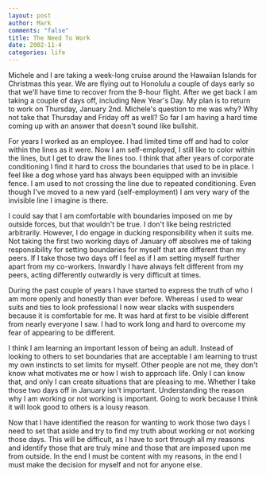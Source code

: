 ```yaml
--- 
layout: post
author: Mark
comments: "false"
title: The Need To Work
date: 2002-11-4
categories: life
---
```

Michele and I are taking a week-long cruise around the Hawaiian Islands for Christmas this year. We are flying out to Honolulu a couple of days early so that we'll have time to recover from the 9-hour flight. After we get back I am taking a couple of days off, including New Year's Day. My plan is to return to work on Thursday, January 2nd. Michele's question to me was why? Why not take that Thursday and Friday off as well? So far I am having a hard time coming up with an answer that doesn't sound like bullshit.

For years I worked as an employee. I had limited time off and had to color within the lines as it were. Now I am self-employed, I still like to color within the lines, but I get to draw the lines too. I think that after years of corporate conditioning I find it hard to cross the boundaries that used to be in place. I feel like a dog whose yard has always been equipped with an invisible fence. I am used to not crossing the line due to repeated conditioning. Even though I've moved to a new yard (self-employment) I am very wary of the invisible line I imagine is there.

I could say that I am comfortable with boundaries imposed on me by outside forces, but that wouldn't be true. I don't like being restricted arbitrarily. However, I do engage in ducking responsibility when it suits me. Not taking the first two working days of January off absolves me of taking responsibility for setting boundaries for myself that are different than my peers. If I take those two days off I feel as if I am setting myself further apart from my co-workers. Inwardly I have always felt different from my peers, acting differently outwardly is very difficult at times.

During the past couple of years I have started to express the truth of who I am more openly and honestly than ever before. Whereas I used to wear suits and ties to look professional I now wear slacks with suspenders because it is comfortable for me. It was hard at first to be visible different from nearly everyone I saw. I had to work long and hard to overcome my fear of appearing to be different.

I think I am learning an important lesson of being an adult. Instead of looking to others to set boundaries that are acceptable I am learning to trust my own instincts to set limits for myself. Other people are not me, they don't know what motivates me or how I wish to approach life. Only I can know that, and only I can create situations that are pleasing to me. Whether I take those two days off in January isn't important. Understanding the reason why I am working or not working is important. Going to work because I think it will look good to others is a lousy reason.

Now that I have identified the reason for wanting to work those two days I need to set that aside and try to find my truth about working or not working those days. This will be difficult, as I have to sort through all my reasons and identify those that are truly mine and those that are imposed upon me from outside. In the end I must be content with my reasons, in the end I must make the decision for myself and not for anyone else.
